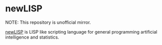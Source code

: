 newLISP
=======

NOTE: This repository is unofficial mirror.

[newLISP](http://newlisp.org) is LISP like scripting language
for general programming artificial intelligence and statistics.
